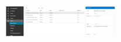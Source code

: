 <img
  src="/screenshots/CustomFields.png"
  alt="Custom Fields"
  title="Custom Fields"
  style="display: inline-block; margin: 0 auto; max-width: 300px">
